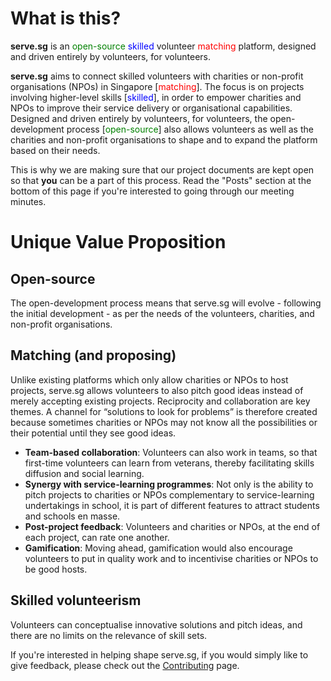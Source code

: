 # What is this?
**serve.sg** is an <span style="color:green;">open-source</span> <span style="color:blue;">skilled</span> volunteer <span style="color:red;">matching</span> platform, designed and driven entirely by volunteers, for volunteers.

**serve.sg** aims to connect skilled volunteers with charities or non-profit organisations (NPOs) in Singapore [<span style="color:red;">matching</span>]. The focus is on projects involving higher-level skills [<span style="color:blue;">skilled</span>], in order to empower charities and NPOs to improve their service delivery or organisational capabilities. Designed and driven entirely by volunteers, for volunteers, the open-development process [<span style="color:green;">open-source</span>] also allows volunteers as well as the charities and non-profit organisations to shape and to expand the platform based on their needs.

This is why we are making sure that our project documents are kept open so that **you** can be a part of this process.
Read the "Posts" section at the bottom of this page if you're interested to going through our meeting minutes.

# Unique Value Proposition

## Open-source
The open-development process means that serve.sg will evolve - following the initial development - as per the needs of the volunteers, charities, and non-profit organisations.

## Matching (and proposing)
Unlike existing platforms which only allow charities or NPOs to host projects, serve.sg allows volunteers to also pitch good ideas instead of merely accepting existing projects. Reciprocity and collaboration are key themes. A channel for “solutions to look for problems” is therefore created because sometimes charities or NPOs may not know all the possibilities or their potential until they see good ideas.

- **Team-based collaboration**: Volunteers can also work in teams, so that first-time volunteers can learn from veterans, thereby facilitating skills diffusion and social learning.
- **Synergy with service-learning programmes**: Not only is the ability to pitch projects to charities or NPOs complementary to service-learning undertakings in school, it is part of different features to attract students and schools en masse.
- **Post-project feedback**: Volunteers and charities or NPOs, at the end of each project, can rate one another.
- **Gamification**: Moving ahead, gamification would also encourage volunteers to put in quality work and to incentivise charities or NPOs to be good hosts.

## Skilled volunteerism
Volunteers can conceptualise innovative solutions and pitch ideas, and there are no limits on the relevance of skill sets.

If you're interested in helping shape serve.sg, if you would simply like to give feedback, please check out the [Contributing](https://serve-sg.github.io/project-introduction/contributing/) page.
